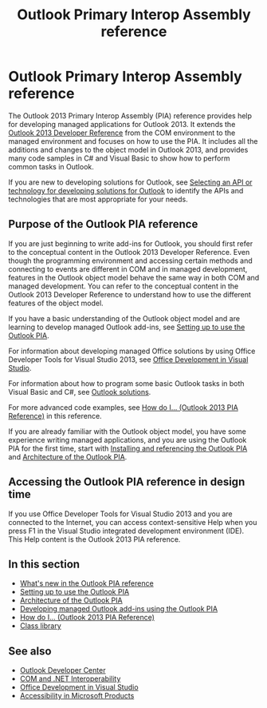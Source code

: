 ﻿---
title: Outlook Primary Interop Assembly reference
TOCTitle: '@NoTitle'
ms:assetid: 54bdde85-8dc9-4498-a1ac-f72eaf8f0cd3
ms:contentKeyID: 55119771
ms.date: 09/15/2015
mtps_version: v=office.15
f1_keywords:
- Outlook 2010, programming
- Outlook 2010, object model
- Outlook 2010, PIA
- Outlook code samples
- Outlook 2010, primary interop assembly
- primary interop assembly [Outlook 2010]
- PIA [Outlook 2010]
- reference [Outlook 2010], primary interop assembly
---

# Outlook Primary Interop Assembly reference

The Outlook 2013 Primary Interop Assembly (PIA) reference provides help for developing managed applications for Outlook 2013. It extends the [Outlook 2013 Developer Reference](https://docs.microsoft.com/en-us/office/vba/api/overview/outlook) from the COM environment to the managed environment and focuses on how to use the PIA. It includes all the additions and changes to the object model in Outlook 2013, and provides many code samples in C\# and Visual Basic to show how to perform common tasks in Outlook.

If you are new to developing solutions for Outlook, see [Selecting an API or technology for developing solutions for Outlook](../selecting-an-api-or-technology-for-developing-solutions-for-outlook.md) to identify the APIs and technologies that are most appropriate for your needs.

## Purpose of the Outlook PIA reference

If you are just beginning to write add-ins for Outlook, you should first refer to the conceptual content in the Outlook 2013 Developer Reference. Even though the programming environment and accessing certain methods and connecting to events are different in COM and in managed development, features in the Outlook object model behave the same way in both COM and managed development. You can refer to the conceptual content in the Outlook 2013 Developer Reference to understand how to use the different features of the object model.

If you have a basic understanding of the Outlook object model and are learning to develop managed Outlook add-ins, see [Setting up to use the Outlook PIA](setting-up-to-use-the-outlook-pia.md). 

For information about developing managed Office solutions by using Office Developer Tools for Visual Studio 2013, see [Office Development in Visual Studio](https://docs.microsoft.com/visualstudio/vsto/office-and-sharepoint-development-in-visual-studio?view=vs-2017). 

For information about how to program some basic Outlook tasks in both Visual Basic and C\#, see [Outlook solutions](https://docs.microsoft.com/visualstudio/vsto/outlook-solutions?view=vs-2017). 

For more advanced code examples, see [How do I... (Outlook 2013 PIA Reference)](how-do-i-outlook-2013-pia-reference.md) in this reference.

If you are already familiar with the Outlook object model, you have some experience writing managed applications, and you are using the Outlook PIA for the first time, start with [Installing and referencing the Outlook PIA](installing-and-referencing-the-outlook-pia.md) and [Architecture of the Outlook PIA](architecture-of-the-outlook-pia.md).

## Accessing the Outlook PIA reference in design time

If you use Office Developer Tools for Visual Studio 2013 and you are connected to the Internet, you can access context-sensitive Help when you press F1 in the Visual Studio integrated development environment (IDE). This Help content is the Outlook 2013 PIA reference.

## In this section

- [What's new in the Outlook PIA reference](what-s-new-in-the-outlook-pia-reference.md)
- [Setting up to use the Outlook PIA](setting-up-to-use-the-outlook-pia.md)
- [Architecture of the Outlook PIA](architecture-of-the-outlook-pia.md)
- [Developing managed Outlook add-ins using the Outlook PIA](developing-managed-outlook-add-ins-using-the-outlook-pia.md)
- [How do I... (Outlook 2013 PIA Reference)](how-do-i-outlook-2013-pia-reference.md)
- [Class library](https://docs.microsoft.com/dotnet/api/microsoft.office.interop.outlook?view=outlook-pia)

## See also

- [Outlook Developer Center](../outlook-home.md)
- [COM and .NET Interoperability](https://www.apress.com/us/book/9781590590119)
- [Office Development in Visual Studio](https://docs.microsoft.com/visualstudio/vsto/office-and-sharepoint-development-in-visual-studio?view=vs-2017)
- [Accessibility in Microsoft Products](https://www.microsoft.com/en-us/accessibility/)

